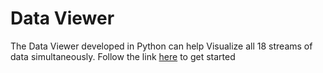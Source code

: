 # Data Viewer
The Data Viewer developed in Python can help Visualize all 18 streams of data simultaneously.
Follow the link [here](https://github.com/EmotiBit/EmotiBit_Biometric_Lib) to get started